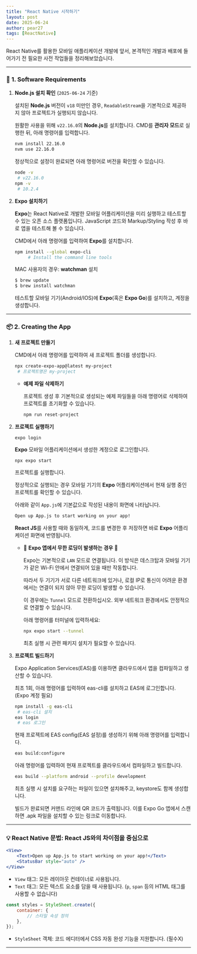 ```yaml
---
title: "React Native 시작하기"
layout: post
date: 2025-06-24
author: pear27
tags: [ReactNative]
---
```


React Native를 활용한 모바일 애플리케이션 개발에 앞서,
본격적인 개발과 배포에 들어가기 전 필요한 사전 작업들을 정리해보았습니다.

---

### 🧰 1. Software Requirements

1. **Node.js 설치 확인** (`2025-06-24` 기준)
    
    설치된 **Node.js** 버전이 `v18` 미만인 경우, `ReadableStream`을 기본적으로 제공하지 않아 프로젝트가 실행되지 않습니다.

    원활한 사용을 위해 `v22.16.0`의 **Node.js**를 설치합니다. CMD를 **관리자 모드**로 실행한 뒤, 아래 명령어를 입력합니다.
    ```bash
    nvm install 22.16.0
    nvm use 22.16.0
    ```
    정상적으로 설정이 완료되면 아래 명령어로 버전을 확인할 수 있습니다.
    ```bash
    node -v
     # v22.16.0
    npm -v
     # 10.2.4
    ```

2. **Expo 설치하기**

    **Expo**는 React Native로 개발한 모바일 어플리케이션을 미리 실행하고 테스트할 수 있는 오픈 소스 플랫폼입니다. JavaScript 코드와 Markup/Styling 작성 후 바로 앱을 테스트해 볼 수 있습니다. 

    CMD에서 아래 명령어를 입력하여 **Expo**를 설치합니다. 
   ```bash
   npm install --global expo-cli         
        # Install the command line tools
    ```

    MAC 사용자의 경우: **watchman** 설치
    ```bash
    $ brew update
    $ brew install watchman
    ``` 

    테스트할 모바일 기기(Android/IOS)에 **Expo**(혹은 **Expo Go**)를 설치하고, 계정을 생성합니다. 

---

### 📦 2. Creating the App

1. **새 프로젝트 만들기**

    CMD에서 아래 명령어를 입력하여 새 프로젝트 폴더를 생성합니다. 

    ```bash 
    npx create-expo-app@latest my-project
     # 프로젝트명은 my-project
    ```

    * **예제 파일 삭제하기**

        프로젝트 생성 후 기본적으로 생성되는 예제 파일들을 아래 명령어로 삭제하여 프로젝트를 초기화할 수 있습니다.

        ```bash
        npm run reset-project  
        ```

2. **프로젝트 실행하기**

    `expo login`

    **Expo** 모바일 어플리케이션에서 생성한 계정으로 로그인합니다. 

    `npx expo start` 
    
    프로젝트를 실행합니다.
    
    정상적으로 실행되는 경우 모바일 기기의 **Expo** 어플리케이션에서 현재 실행 중인 프로젝트를 확인할 수 있습니다. 

    아래와 같이 `App.js`에 기본값으로 작성된 내용이 화면에 나타납니다.

    ```bash
    Open up App.js to start working on your app!
    ```

    **React JS**를 사용할 때와 동일하게, 코드를 변경한 후 저장하면 바로 **Expo** 어플리케이션 화면에 반영됩니다.

    * 🚧 **Expo 앱에서 무한 로딩이 발생하는 경우** 🚧
        
        Expo는 기본적으로 `LAN` 모드로 연결됩니다. 이 방식은 데스크탑과 모바일 기기가 같은 Wi-Fi 안에서 연결되어 있을 때만 작동합니다.

        따라서 두 기기가 서로 다른 네트워크에 있거나, 로컬 IP로 통신이 어려운 환경에서는 연결이 되지 않아 무한 로딩이 발생할 수 있습니다.

        이 경우에는 `Tunnel` 모드로 전환하십시오. 외부 네트워크 환경에서도 안정적으로 연결할 수 있습니다.
    
         아래 명령어를 터미널에 입력하세요:

        ```bash
        npx expo start --tunnel
        ```
        최초 실행 시 관련 패키지 설치가 필요할 수 있습니다.

3. **프로젝트 빌드하기**
    
    Expo Application Services(EAS)를 이용하면 클라우드에서 앱을 컴파일하고 생산할 수 있습니다.

    최초 1회, 아래 명령어를 입력하여 eas-cli를 설치하고 EAS에 로그인합니다. (Expo 계정 필요)

    ```bash
    npm install -g eas-cli
     # eas-cli 설치
    eas login
     # eas 로그인
    ```

    현재 프로젝트에 EAS config(EAS 설정)를 생성하기 위해 아래 명령어를 입력합니다.

    ```bash
    eas build:configure
    ```

    아래 명령어를 입력하여 현재 프로젝트를 클라우드에서 컴파일하고 빌드합니다.

    ```bash
    eas build --platform android --profile development
    ```

    최초 실행 시 설치를 요구하는 파일이 있으면 설치해주고, keystore도 함께 생성합니다. 

    빌드가 완료되면 커맨드 라인에 QR 코드가 출력됩니다. 이를 Expo Go 앱에서 스캔하면 .apk 파일을 설치할 수 있는 링크로 이동합니다.

---

### 💡 React Native 문법: React JS와의 차이점을 중심으로

```jsx
<View>
    <Text>Open up App.js to start working on your app!</Text>
    <StatusBar style="auto" />
</View>
```

* `View` 태그: 모든 레이아웃 컨테이너로 사용됩니다.
* `Text` 태그: 모든 텍스트 요소를 담을 때 사용됩니다. (`p`, `span` 등의 HTML 태그를 사용할 수 없습니다)

```js
const styles = StyleSheet.create({
    container: {
        // 스타일 속성 정의
    },
});
```
  
* `StyleSheet` 객체: 코드 에디터에서 CSS 자동 완성 기능을 지원합니다. (필수X)

---